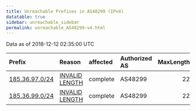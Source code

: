 ```yaml
---
title: Unreachable Prefixes in AS48299 (IPv4)
datatable: true
sidebar: unreachable_sidebar
permalink: unreachable_AS48299-v4.html
---
```


Data as of 2018-12-12 02:35:00 UTC


<div class="datatable-begin"></div>

| Prefix                                                 | Reason                                                                                                   | affected   | Authorized AS   |   MaxLength | Anchor                                         |   unreachable /24s |
|:-------------------------------------------------------|:---------------------------------------------------------------------------------------------------------|:-----------|:----------------|------------:|:-----------------------------------------------|-------------------:|
| [185.36.97.0/24](https://stat.ripe.net/185.36.97.0/24) | [INVALID LENGTH](https://rpki-validator.ripe.net/announcement-preview?asn=AS48299&prefix=185.36.97.0/24) | complete   | AS48299         |          22 | [RIPE](unreachable_RIPE_NCC_RPKI_Root-v4.html) |                  1 |
| [185.36.99.0/24](https://stat.ripe.net/185.36.99.0/24) | [INVALID LENGTH](https://rpki-validator.ripe.net/announcement-preview?asn=AS48299&prefix=185.36.99.0/24) | complete   | AS48299         |          22 | [RIPE](unreachable_RIPE_NCC_RPKI_Root-v4.html) |                  1 |

<div class="datatable-end"></div>